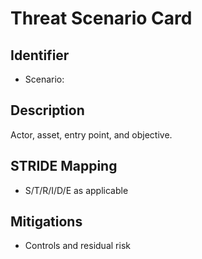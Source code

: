 # Threat Scenario Card

## Identifier
- Scenario: <name>

## Description
Actor, asset, entry point, and objective.

## STRIDE Mapping
- S/T/R/I/D/E as applicable

## Mitigations
- Controls and residual risk

